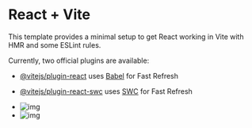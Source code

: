 # React + Vite

This template provides a minimal setup to get React working in Vite with HMR and some ESLint rules.

Currently, two official plugins are available:

- [@vitejs/plugin-react](https://github.com/vitejs/vite-plugin-react/blob/main/packages/plugin-react/README.md) uses [Babel](https://babeljs.io/) for Fast Refresh
- [@vitejs/plugin-react-swc](https://github.com/vitejs/vite-plugin-react-swc) uses [SWC](https://swc.rs/) for Fast Refresh

- <img src="https://github.com/patoliyadhruvil/react-redux/assets/123619328/fcb5c2ee-b15d-48fd-bfe3-40dca1da4abd" alt="img"/>
- <img src="https://github.com/patoliyadhruvil/react-redux/assets/123619328/7e176457-805c-4b62-a9f4-cb592fd00873" alt="img"/>


